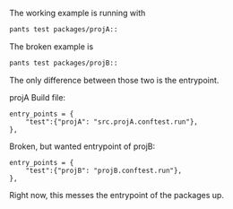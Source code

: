 The working example is running with 

```bash
pants test packages/projA::
```


The broken example is 
```bash
pants test packages/projB::
```


The only difference between those two is the entrypoint.

projA Build file:

```    
entry_points = {
    "test":{"projA": "src.projA.conftest.run"},
},
```


Broken, but wanted entrypoint of projB:

```
entry_points = {
    "test":{"projB": "projB.conftest.run"},
},
```

Right now, this messes the entrypoint of the packages up.